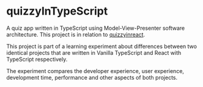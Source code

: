 # quizzyInTypeScript
A quiz app written in TypeScript using Model-View-Presenter software architecture. This project is in relation to [quizzyinreact](https://github.com/BerkYeni/quizzyinreact).

This project is part of a learning experiment about differences between two identical projects that are written in Vanilla TypeScript and React with TypeScript respectively.

The experiment compares the developer experience, user experience, development time, performance and other aspects of both projects.

